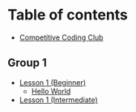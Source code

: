 # Table of contents

* [Competitive Coding Club](README.md)

## Group 1

* [Lesson 1 (Beginner)](group-1/lesson-1-beginner/README.md)
  * [Hello World](group-1/lesson-1-beginner/hello-world.md)
* [Lesson 1 (Intermediate)](group-1/lesson-1-intermediate.md)
